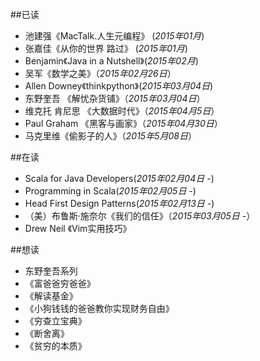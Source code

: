 ##已读
* 池建强《MacTalk.人生元编程》  (*2015年01月*)
* 张嘉佳《从你的世界 路过》 (*2015年01月*)
* Benjamin《Java in a Nutshell》(*2015年02月*)
* 吴军《数学之美》（*2015年02月26日*）
* Allen Downey《thinkpython》(*2015年03月04日*)
* 东野奎吾 《解忧杂货铺》（*2015年03月04日*）
* 维克托 肯尼思 《大数据时代》（*2015年04月5日*）
* Paul Graham 《黑客与画家》（*2015年04月30日*）
* 马克里维《偷影子的人》（*2015年5月08日*）

##在读
* Scala for Java Developers(*2015年02月04日 -*)
* Programming in Scala(*2015年02月05日 -*)
* Head First Design Patterns(*2015年02月13日 -*)
* （美）布鲁斯·施奈尔《我们的信任》（*2015年03月05日 -*）
* Drew Neil 《Vim实用技巧》

##想读
* 东野奎吾系列
* 《富爸爸穷爸爸》
* 《解读基金》
* 《小狗钱钱的爸爸教你实现财务自由》
* 《穷查立宝典》
* 《断舍离》
* 《贫穷的本质》
